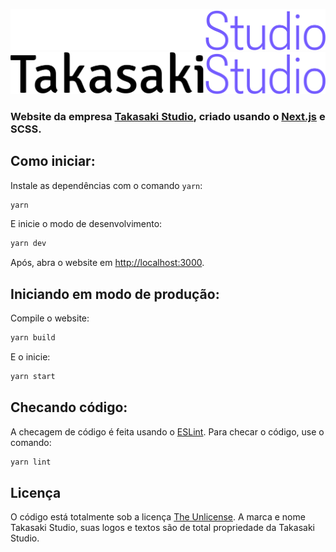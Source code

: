 ![Takasaki Studio](/src/assets/logo.svg#gh-dark-mode-only)
![Takasaki Studio](/src/assets/logo-light.svg#gh-light-mode-only)

### Website da empresa [Takasaki Studio](https://takasaki.studio), criado usando o [Next.js](https://nextjs.org) e SCSS.

## Como iniciar:

Instale as dependências com o comando `yarn`:

```bash
yarn
```

E inicie o modo de desenvolvimento:

```bash
yarn dev
```

Após, abra o website em [http://localhost:3000](http://localhost:3000).

## Iniciando em modo de produção:

Compile o website:

```bash
yarn build
```

E o inicie:

```bash
yarn start
```

## Checando código:

A checagem de código é feita usando o [ESLint](https://eslint.org). Para checar o código, use o comando:

```bash
yarn lint
```

## Licença

O código está totalmente sob a licença [The Unlicense](https://unlicense.org). A marca e nome Takasaki Studio, suas logos e textos são de total propriedade da Takasaki Studio.
